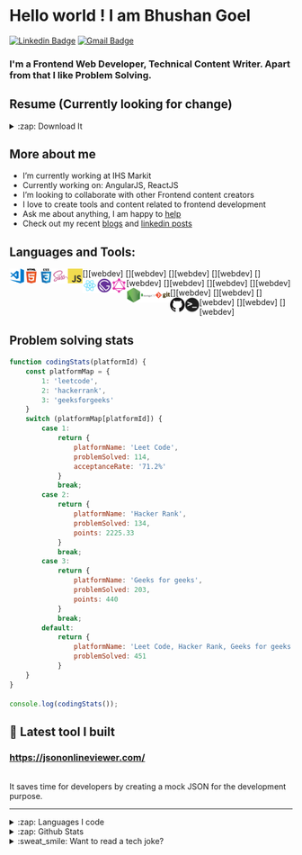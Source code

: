 # Hello world ! I am Bhushan Goel

[![Linkedin Badge](https://img.shields.io/badge/-bhushangoel-blue?style=flat&logo=Linkedin&logoColor=white&link=https://www.linkedin.com/in/bhushangoel/)](https://www.linkedin.com/in/bhushangoel/)
[![Gmail Badge](https://img.shields.io/badge/-BhushanGoel-c14438?style=flat&logo=Gmail&logoColor=white&link=mailto:bgoel1991@gmail.com)](mailto:bgoel1991@gmail.com)

### I'm a Frontend Web Developer, Technical Content Writer. Apart from that I like Problem Solving.

## Resume (Currently looking for change)

<details>
  <summary>:zap: Download It</summary>

[Bhushan's Resume](https://github.com/bhushangoel/bhushangoel/raw/main/bhushan_resume.pdf)

</details>

## More about me
- I’m currently working at IHS Markit
- Currently working on: AngularJS, ReactJS
- I’m looking to collaborate with other Frontend content creators
- I love to create tools and content related to frontend development
- Ask me about anything, I am happy to [help](https://www.linkedin.com/in/bhushangoel)
- Check out my recent [blogs](https://www.thecsblog.com/user/bhushan+goel/)
  and [linkedin posts](https://www.linkedin.com/feed/hashtag/?keywords=learnjsdaily)

## Languages and Tools:

[<img align="left" alt="Visual Studio Code" width="26px" src="https://raw.githubusercontent.com/github/explore/80688e429a7d4ef2fca1e82350fe8e3517d3494d/topics/visual-studio-code/visual-studio-code.png" />][webdev]
[<img align="left" alt="HTML5" width="26px" src="https://raw.githubusercontent.com/github/explore/80688e429a7d4ef2fca1e82350fe8e3517d3494d/topics/html/html.png" />][webdev]
[<img align="left" alt="CSS3" width="26px" src="https://raw.githubusercontent.com/github/explore/80688e429a7d4ef2fca1e82350fe8e3517d3494d/topics/css/css.png" />][webdev]
[<img align="left" alt="Sass" width="26px" src="https://raw.githubusercontent.com/github/explore/80688e429a7d4ef2fca1e82350fe8e3517d3494d/topics/sass/sass.png" />][webdev]
[<img align="left" alt="JavaScript" width="26px" src="https://raw.githubusercontent.com/github/explore/80688e429a7d4ef2fca1e82350fe8e3517d3494d/topics/javascript/javascript.png" />][webdev]
[<img align="left" alt="React" width="26px" src="https://raw.githubusercontent.com/github/explore/80688e429a7d4ef2fca1e82350fe8e3517d3494d/topics/react/react.png" />][webdev]
[<img align="left" alt="Gatsby" width="26px" src="https://raw.githubusercontent.com/github/explore/e94815998e4e0713912fed477a1f346ec04c3da2/topics/gatsby/gatsby.png" />][webdev]
[<img align="left" alt="GraphQL" width="26px" src="https://raw.githubusercontent.com/github/explore/80688e429a7d4ef2fca1e82350fe8e3517d3494d/topics/graphql/graphql.png" />][webdev]
[<img align="left" alt="Node.js" width="26px" src="https://raw.githubusercontent.com/github/explore/80688e429a7d4ef2fca1e82350fe8e3517d3494d/topics/nodejs/nodejs.png" />][webdev]
[<img align="left" alt="MongoDB" width="26px" src="https://raw.githubusercontent.com/github/explore/80688e429a7d4ef2fca1e82350fe8e3517d3494d/topics/mongodb/mongodb.png" />][webdev]
[<img align="left" alt="Git" width="26px" src="https://raw.githubusercontent.com/github/explore/80688e429a7d4ef2fca1e82350fe8e3517d3494d/topics/git/git.png" />][webdev]
[<img align="left" alt="GitHub" width="26px" src="https://raw.githubusercontent.com/github/explore/78df643247d429f6cc873026c0622819ad797942/topics/github/github.png" />][webdev]
[<img align="left" alt="Terminal" width="26px" src="https://raw.githubusercontent.com/github/explore/80688e429a7d4ef2fca1e82350fe8e3517d3494d/topics/terminal/terminal.png" />][webdev]
<br/>

## Problem solving stats

```javascript
function codingStats(platformId) {
    const platformMap = {
        1: 'leetcode',
        2: 'hackerrank',
        3: 'geeksforgeeks'
    }
    switch (platformMap[platformId]) {
        case 1:
            return {
                platformName: 'Leet Code',
                problemSolved: 114,
                acceptanceRate: '71.2%'
            }
            break;
        case 2:
            return {
                platformName: 'Hacker Rank',
                problemSolved: 134,
                points: 2225.33
            }
            break;
        case 3:
            return {
                platformName: 'Geeks for geeks',
                problemSolved: 203,
                points: 440
            }
            break;
        default:
            return {
                platformName: 'Leet Code, Hacker Rank, Geeks for geeks',
                problemSolved: 451
            }
    }
}

console.log(codingStats());

```

<!--END_SECTION:waka-->

## 📕 Latest tool I built

### https://jsononlineviewer.com/

<br/>
It saves time for developers by creating a mock JSON for the development purpose.

---

<details>
  <summary>:zap: Languages I code</summary>

[![Top Langs](https://github-readme-stats.vercel.app/api/top-langs/?username=piyush97&layout=compact&hide=JupyterNotebook)](https://github.com/piyush97)

</details>

<details>
  <summary>:zap: Github Stats</summary>

![Piyush97's github stats](https://github-readme-stats.vercel.app/api?username=piyush97&count_private=true&show_icons=true)

</details>

<details>
 <summary>:sweat_smile: Want to read a tech joke? </summary>

![Jokes Card](https://readme-jokes.vercel.app/api)

 </details>
